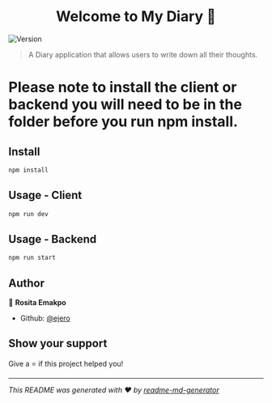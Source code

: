 <h1 align="center">Welcome to My Diary 👋</h1>
<p>
  <img alt="Version" src="https://img.shields.io/badge/version-0.0.1-blue.svg?cacheSeconds=2592000" />
</p>

> A Diary application that allows users to write down all their thoughts.

# Please note to install the client or backend you will need to be in the folder before you run npm install. 

## Install

```sh
npm install
```

## Usage - Client
```sh
npm run dev
```

## Usage - Backend

```sh
npm run start
```

## Author

👤 **Rosita Emakpo**

- Github: [@ejero](https://github.com/ejero)

## Show your support

Give a ⭐️ if this project helped you!

---

_This README was generated with ❤️ by [readme-md-generator](https://github.com/kefranabg/readme-md-generator)_
